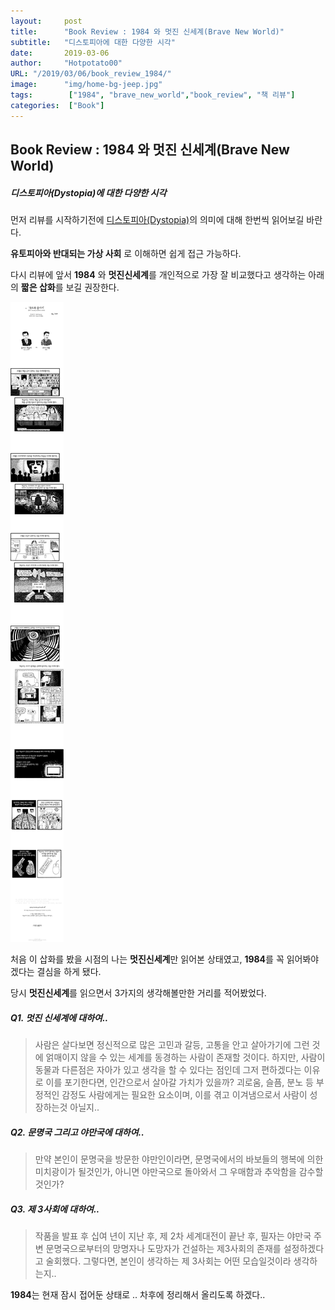 ```yaml
---
layout:     post
title:      "Book Review : 1984 와 멋진 신세계(Brave New World)"
subtitle:   "디스토피아에 대한 다양한 시각"
date:       2019-03-06
author:     "Hotpotato00"
URL: "/2019/03/06/book_review_1984/"
image:      "img/home-bg-jeep.jpg"
tags:        ["1984", "brave_new_world","book_review", "책 리뷰"]
categories:  ["Book"]
---
```


## Book Review : 1984 와 멋진 신세계(Brave New World)

##### 디스토피아(Dystopia)에 대한 다양한 시각


먼저 리뷰를 시작하기전에 [디스토피아(Dystopia)](https://ko.wikipedia.org/wiki/%EB%94%94%EC%8A%A4%ED%86%A0%ED%94%BC%EC%95%84 "디스토피아")의 의미에 대해 한번씩 읽어보길 바란다.

 **유토피아와 반대되는 가상 사회** 로 이해하면 쉽게 접근 가능하다.

 다시 리뷰에 앞서 **1984** 와 **멋진신세계**를 개인적으로 가장 잘 비교했다고 생각하는 아래의 **짧은 삽화**를 보길 권장한다.

![1984_멋진신세계 비교 이미지](./static/img/2019/March/1984_brave_new_world.jpg )

처음 이 삽화를 봤을 시점의 나는 **멋진신세계**만 읽어본 상태였고, **1984**를 꼭 읽어봐야겠다는 결심을 하게 됐다.

당시 **멋진신세계**를 읽으면서 3가지의 생각해볼만한 거리를 적어봤었다.

##### Q1. 멋진 신세계에 대하여..                                

>사람은 살다보면 정신적으로 많은 고민과 갈등, 고통을 안고 살아가기에 그런 것에 얽매이지 않을 수 있는 세계를 동경하는 사람이 존재할 것이다. 
 하지만, 사람이 동물과 다른점은 자아가 있고 생각을 할 수 있다는 점인데 그저 편하겠다는 이유로 이를 포기한다면, 인간으로서 살아갈 가치가 있을까? 괴로움, 슬픔, 분노 등 부정적인 감정도 사람에게는 필요한 요소이며, 이를 겪고 이겨냄으로서 사람이 성장하는것 아닐지..

##### Q2. 문명국 그리고 야만국에 대하여..

>만약 본인이 문명국을 방문한 야만인이라면, 문명국에서의 바보들의 행복에 의한 미치광이가 될것인가, 아니면 야만국으로 돌아와서 그 우매함과 추악함을 감수할것인가? 

##### Q3. 제 3사회에 대하여..

>작품을 발표 후 십여 년이 지난 후, 제 2차 세계대전이 끝난 후, 필자는 야만국 주변 문명국으로부터의 망명자나 도망자가 건설하는 제3사회의 존재를 설정하겠다고 술회했다. 
 그렇다면, 본인이 생각하는 제 3사회는 어떤 모습일것이라 생각하는지..


**1984**는 현재 잠시 접어둔 상태로 .. 차후에 정리해서 올리도록 하겠다..